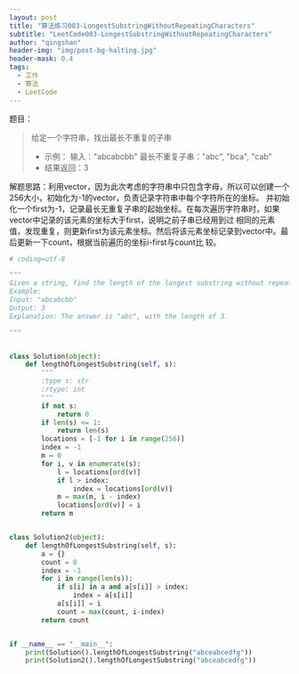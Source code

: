 ```yaml
---
layout: post
title: "算法练习003-LongestSubstringWithoutRepeatingCharacters"
subtitle: "LeetCode003-LongestSubstringWithoutRepeatingCharacters"
author: "qingshan"
header-img: "img/post-bg-halting.jpg"
header-mask: 0.4
tags:
  - 工作
  - 算法
  - LeetCode
---
```


题目：
>给定一个字符串，找出最长不重复的子串
>* 示例：
输入："abcabcbb"
最长不重复子串："abc", "bca", "cab"
>* 结果返回：3

解题思路：利用vector，因为此次考虑的字符串中只包含字母，所以可以创建一个256大小，初始化为-1的vector，负责记录字符串中每个字符所在的坐标。
并初始化一个first为-1，记录最长无重复子串的起始坐标。在每次遍历字符串时，如果vector中记录的该元素的坐标大于first，说明之前子串已经用到过
相同的元素值，发现重复，则更新first为该元素坐标。然后将该元素坐标记录到vector中。最后更新一下count，根据当前遍历的坐标i-first与count比
较。

```python
# coding=utf-8

"""
Given a string, find the length of the longest substring without repeating characters.
Example:
Input: "abcabcbb"
Output: 3
Explanation: The answer is "abc", with the length of 3.

"""


class Solution(object):
    def lengthOfLongestSubstring(self, s):
        """
        :type s: str
        :rtype: int
        """
        if not s:
            return 0
        if len(s) <= 1:
            return len(s)
        locations = [-1 for i in range(256)]
        index = -1
        m = 0
        for i, v in enumerate(s):
            l = locations[ord(v)]
            if l > index:
                index = locations[ord(v)]
            m = max(m, i - index)
            locations[ord(v)] = i
        return m


class Solution2(object):
    def lengthOfLongestSubstring(self, s):
        a = {}
        count = 0
        index = -1
        for i in range(len(s)):
            if s[i] in a and a[s[i]] > index:
                index = a[s[i]]
            a[s[i]] = i
            count = max(count, i-index)
        return count


if __name__ == "__main__":
    print(Solution().lengthOfLongestSubstring("abceabcedfg"))
    print(Solution2().lengthOfLongestSubstring("abceabcedfg"))

```